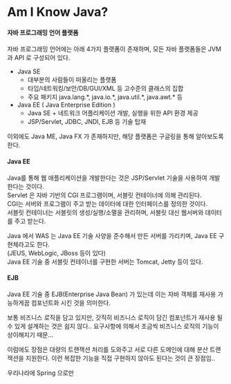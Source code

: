 # Am I Know Java?

#### 자바 프로그래밍 언어 플랫폼

자바 프로그래밍 언어에는 아래 4가지 플랫폼이 존재하며, 모든 자바 플랫폼들은 JVM 과 API 로 구성되어 있다.

* Java SE
  * 대부분의 사람들이 떠올리는 플랫폼
  * 타입/네트워킹/보안/DB/GUI/XML 등 고수준의 클래스의 집합
  * 주요 패키지 java.lang.\*, java.io.\*, java.util.\*, java.awt.\* 등
* Java EE \( Java Enterprise Edition \)
  * Java SE + 네트워크 어플리케이션 개발, 실행을 위한 API 환경 제공
  * JSP/Servlet, JDBC, JNDI, EJB 등 기술 탑재

이외에도 Java ME, Java FX 가 존재하지만, 해당 플랫폼은 구글링을 통해 알아보도록 한다.

#### Java EE

Java를 통해 웹 애플리케이션을 개발한다는 것은 JSP/Servlet 기술을 사용하여 개발한다는 것이다.  
Servlet 은 자바 기반의 CGI 프로그램이며, 서블릿 컨테이너에 의해 관리된다.  
CGI는 서버와 프로그램이 주고 받는 데이터에 대한 인터페이스를 정의한 것이다.  
서블릿 컨테이너는 서블릿의 생성/실행/소멸을 관리하며, 서블릿 대신 웹서버와 데이터를 주고 받는다.

Java 에서 WAS 는 Java EE 기술 사양을 준수해서 만든 서버를 가리키며, Java EE 구현체라고도 한다.  
\(JEUS, WebLogic, JBoss 등이 있다\)  
Java EE 기술 중 서블릿 컨테이너를 구현한 서버는 Tomcat, Jetty 등이 있다.

#### EJB

Java EE 기술 중 EJB\(Enterprise Java Bean\) 가 있는데 이는 자바 객체를 재사용 가능하게끔 컴포넌트화 시킨 것을 의미한다. 

보통 비즈니스 로직을 담고 있지만, 갓직히 비즈니스 로직이 담긴 컴포넌트가 재사용 될 수 있게 설계하는 것은 쉽지 않다.. 요구사항에 의해서 조금씩 비즈니스 로직의 기능이 상이해지기 때문...

이럼에도 장점은 대량의 트랜잭션 처리를 도와주고 서로 다른 도메인에 대해 분산 트랜잭션을 지원한다. 이런 복잡한 기능을 직접 구현하지 않아도 된다는 것이 큰 장점임..

우리나라에 Spring 으로만 

